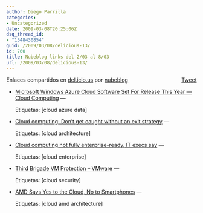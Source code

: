 ```yaml
---
author: Diego Parrilla
categories:
- Uncategorized
date: 2009-03-08T20:25:06Z
dsq_thread_id:
- "1548430854"
guid: /2009/03/08/delicious-13/
id: 760
title: Nubeblog links del 2/03 al 8/03
url: /2009/03/08/delicious-13/
---
```


<div style="float: right; margin-left: 10px;">
  <a href="https://twitter.com/share" class="twitter-share-button" data-via="nubeblog" data-count="vertical" data-url="/2009/03/08/delicious-13/">Tweet</a>
</div>

Enlaces compartidos en [del.icio.us](http://del.icio.us/) por  [nubeblog](http://delicious.com/nubeblog)

  * [Microsoft Windows Azure Cloud Software Set For Release This Year &#8212; Cloud Computing](http://www.informationweek.com/news/windows/operatingsystems/showArticle.jhtml?articleID=215800205&subSection=Integration "http://www.informationweek.com/news/windows/operatingsystems/showArticle.jhtml?articleID=215800205&subSection=Integration") &#8212;
  
    Etiquetas: [cloud azure data]
  * [Cloud computing: Don&#8217;t get caught without an exit strategy](http://www.computerworld.com/action/article.do?command=viewArticleBasic&taxonomyId=19&articleId=9128665&intsrc=hm_topic "http://www.computerworld.com/action/article.do?command=viewArticleBasic&taxonomyId=19&articleId=9128665&intsrc=hm_topic") &#8212;
  
    Etiquetas: [cloud architecture]
  * [Cloud computing not fully enterprise-ready, IT execs say](http://www.computerworld.com/action/article.do?command=viewArticleBasic&articleId=9128840&intsrc=news_ts_head "http://www.computerworld.com/action/article.do?command=viewArticleBasic&articleId=9128840&intsrc=news_ts_head") &#8212;
  
    Etiquetas: [cloud enterprise]
  * [Third Brigade VM Protection &#8211; VMware](http://www.vmware.com/security/resources/thirdbrigade.html "http://www.vmware.com/security/resources/thirdbrigade.html") &#8212;
  
    Etiquetas: [cloud security]
  * [AMD Says Yes to the Cloud, No to Smartphones](http://www.eweek.com/c/a/Cloud-Computing/AMD-Says-Yes-to-the-Cloud-No-to-Smartphones/ "http://www.eweek.com/c/a/Cloud-Computing/AMD-Says-Yes-to-the-Cloud-No-to-Smartphones/") &#8212;
  
    Etiquetas: [cloud amd architecture]
